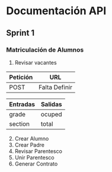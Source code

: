 # Documentación API
## Sprint 1
### Matriculación de Alumnos
 1. Revisar vacantes
 
| Petición | URL |
| ------------- | ------------------------------ |
| POST      | Falta Definir |

| Entradas | Salidas |
| ------------- | ------------------------------ |
| grade | ocuped |
| section | total |

 2. Crear Alumno 
 3. Crear Padre
 4. Revisar Parentesco
 5. Unir Parentesco
 6. Generar Contrato